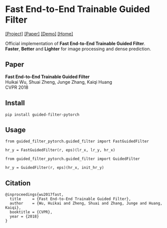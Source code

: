 # Fast End-to-End Trainable Guided Filter
[[Project]](http://wuhuikai.me/DeepGuidedFilterProject)    [[Paper]](http://wuhuikai.me/DeepGuidedFilterProject/deep_guided_filter.pdf)    [[Demo]](http://wuhuikai.me/DeepGuidedFilterProject#demo)    [[Home]](http://wuhuikai.me)

Official implementation of **Fast End-to-End Trainable Guided Filter**.     
**Faster**, **Better** and **Lighter**  for image processing and dense prediction.

## Paper
**Fast End-to-End Trainable Guided Filter**     
Huikai Wu, Shuai Zheng, Junge Zhang, Kaiqi Huang    
CVPR 2018

## Install
```
pip install guided-filter-pytorch
```
## Usage
```
from guided_filter_pytorch.guided_filter import FastGuidedFilter

hr_y = FastGuidedFilter(r, eps)(lr_x, lr_y, hr_x)
```
```
from guided_filter_pytorch.guided_filter import GuidedFilter

hr_y = GuidedFilter(r, eps)(hr_x, init_hr_y)
``` 
## Citation
```
@inproceedings{wu2017fast,
  title     = {Fast End-to-End Trainable Guided Filter},
  author    = {Wu, Huikai and Zheng, Shuai and Zhang, Junge and Huang, Kaiqi},
  booktitle = {CVPR},
  year = {2018}
}
```